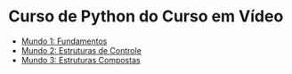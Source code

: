 # Curso de Python do Curso em Vídeo

* [Mundo 1: Fundamentos](mundo-1/README.md)
* [Mundo 2: Estruturas de Controle](mundo-2/README.md)
* [Mundo 3: Estruturas Compostas](mundo-3/README.md)
